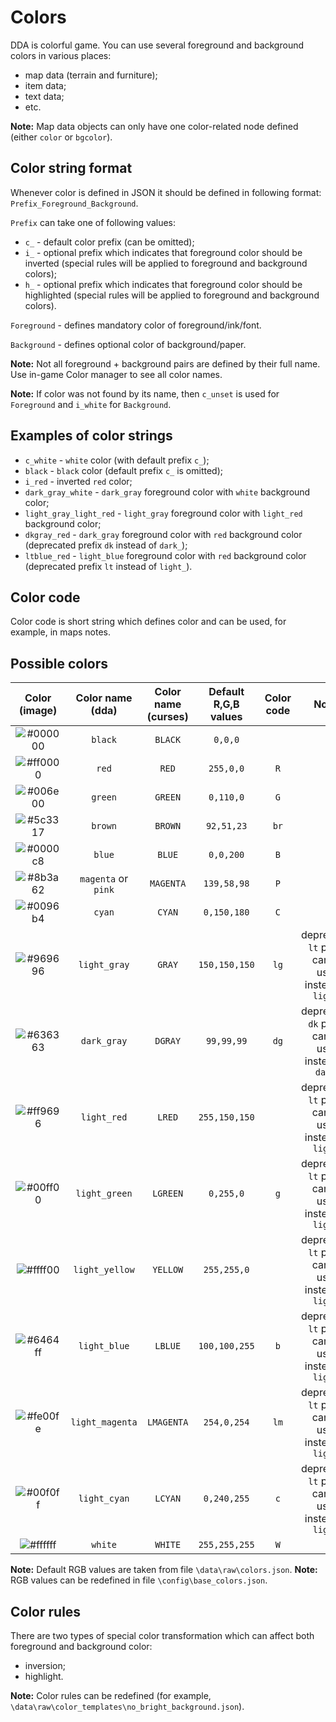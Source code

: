 # Colors

DDA is colorful game. You can use several foreground and background colors in various places:

* map data (terrain and furniture);
* item data;
* text data;
* etc.

**Note:** Map data objects can only have one color-related node defined (either `color` or `bgcolor`).

## Color string format

Whenever color is defined in JSON it should be defined in following format: `Prefix_Foreground_Background`.

`Prefix` can take one of following values:

* `c_` - default color prefix (can be omitted);
* `i_` - optional prefix which indicates that foreground color should be inverted (special rules will be applied to foreground and background colors);
* `h_` - optional prefix which indicates that foreground color should be highlighted (special rules will be applied to foreground and background colors).

`Foreground` - defines mandatory color of foreground/ink/font.

`Background` - defines optional color of background/paper.

**Note:** Not all foreground + background pairs are defined by their full name. Use in-game Color manager to see all color names.

**Note:** If color was not found by its name, then `c_unset` is used for `Foreground` and `i_white` for `Background`.

## Examples of color strings

- `c_white` - `white` color (with default prefix `c_`);
- `black` -  `black` color (default prefix `c_` is omitted);
- `i_red` - inverted `red` color;
- `dark_gray_white` - `dark_gray` foreground color with `white` background color;
- `light_gray_light_red` - `light_gray` foreground color with `light_red` background color;
- `dkgray_red` - `dark_gray` foreground color with `red` background color (deprecated prefix `dk` instead of `dark_`);
- `ltblue_red` - `light_blue` foreground color with `red` background color (deprecated prefix `lt` instead of `light_`).

## Color code

Color code is short string which defines color and can be used, for example, in maps notes.

## Possible colors

| Color (image)                                            | Color name (dda)   | Color name (curses) | Default R,G,B values | Color code | Notes                                                  |
|:--------------------------------------------------------:|:------------------:|:-------------------:|:--------------------:|:----------:|:------------------------------------------------------:|
| ![#000000](https://placehold.it/20/000000/000000?text=+) | `black`            | `BLACK`             | `0,0,0`              |            |                                                        |
| ![#ff0000](https://placehold.it/20/ff0000/000000?text=+) | `red`              | `RED`               | `255,0,0`            | `R`        |                                                        |
| ![#006e00](https://placehold.it/20/006e00/000000?text=+) | `green`            | `GREEN`             | `0,110,0`            | `G`        |                                                        |
| ![#5c3317](https://placehold.it/20/5c3317/000000?text=+) | `brown`            | `BROWN`             | `92,51,23`           | `br`       |                                                        |
| ![#0000c8](https://placehold.it/20/0000c8/000000?text=+) | `blue`             | `BLUE`              | `0,0,200`            | `B`        |                                                        |
| ![#8b3a62](https://placehold.it/20/8b3a62/000000?text=+) | `magenta` or `pink`| `MAGENTA`           | `139,58,98`          | `P`        |                                                        |
| ![#0096b4](https://placehold.it/20/0096b4/000000?text=+) | `cyan`             | `CYAN`              | `0,150,180`          | `C`        |                                                        |
| ![#969696](https://placehold.it/20/969696/000000?text=+) | `light_gray`       | `GRAY`              | `150,150,150`        | `lg`       | deprecated `lt` prefix can be used instead of `light_` |
| ![#636363](https://placehold.it/20/636363/000000?text=+) | `dark_gray`        | `DGRAY`             | `99,99,99`           | `dg`       | deprecated `dk` prefix can be used instead of `dark_`  |
| ![#ff9696](https://placehold.it/20/ff9696/000000?text=+) | `light_red`        | `LRED`              | `255,150,150`        |            | deprecated `lt` prefix can be used instead of `light_` |
| ![#00ff00](https://placehold.it/20/00ff00/000000?text=+) | `light_green`      | `LGREEN`            | `0,255,0`            | `g`        | deprecated `lt` prefix can be used instead of `light_` |
| ![#ffff00](https://placehold.it/20/ffff00/000000?text=+) | `light_yellow`     | `YELLOW`            | `255,255,0`          |            | deprecated `lt` prefix can be used instead of `light_` |
| ![#6464ff](https://placehold.it/20/6464ff/000000?text=+) | `light_blue`       | `LBLUE`             | `100,100,255`        | `b`        | deprecated `lt` prefix can be used instead of `light_` |
| ![#fe00fe](https://placehold.it/20/fe00fe/000000?text=+) | `light_magenta`    | `LMAGENTA`          | `254,0,254`          | `lm`       | deprecated `lt` prefix can be used instead of `light_` |
| ![#00f0ff](https://placehold.it/20/00f0ff/000000?text=+) | `light_cyan`       | `LCYAN`             | `0,240,255`          | `c`        | deprecated `lt` prefix can be used instead of `light_` |
| ![#ffffff](https://placehold.it/20/ffffff/000000?text=+) | `white`            | `WHITE`             | `255,255,255`        | `W`        |                                                        |

**Note:** Default RGB values are taken from file `\data\raw\colors.json`.
**Note:** RGB values can be redefined in file `\config\base_colors.json`.

## Color rules

There are two types of special color transformation which can affect both foreground and background color:

* inversion;
* highlight.

**Note:** Color rules can be redefined (for example, `\data\raw\color_templates\no_bright_background.json`).
